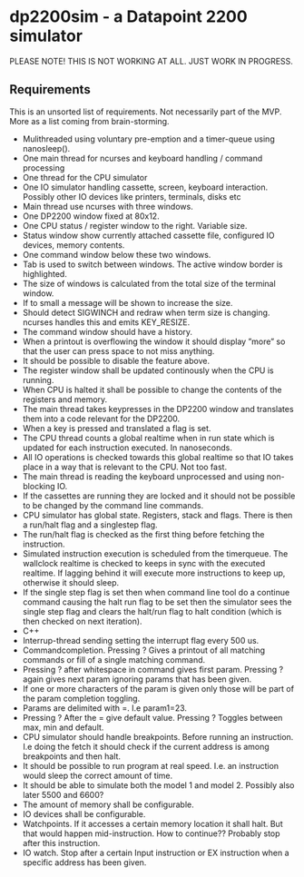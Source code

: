 # dp2200sim - a Datapoint 2200 simulator

PLEASE NOTE!  THIS IS NOT WORKING AT ALL. JUST WORK IN PROGRESS.

## Requirements

This is an unsorted list of requirements. Not necessarily part of the MVP. More as a list coming from brain-storming.

* Mulithreaded using voluntary pre-emption and a timer-queue using nanosleep().
* One main thread for ncurses and keyboard handling / command processing
* One thread for the CPU simulator
* One IO simulator handling cassette, screen, keyboard interaction. Possibly other IO devices like printers, terminals, disks etc
* Main thread use ncurses with three windows.
* One DP2200 window fixed at 80x12.
* One CPU status / register window to the right. Variable size.
* Status window show currently attached cassette file, configured IO devices, memory contents.
* One command window below these two windows.
* Tab is used to switch between windows. The active window border is highlighted.
* The size of windows is calculated from the total size of the terminal window.
* If to small a message will be shown to increase the size.
* Should detect SIGWINCH and redraw when term size is changing. ncurses handles this and emits KEY_RESIZE.
* The command window should have a history.
* When a printout is overflowing the window it should display ”more” so that the user can press space to not miss anything.
* It should be possible to disable the feature above.
* The register window shall be updated continously when the CPU is running.
* When CPU is halted it shall be possible to change the contents of the registers and memory.
* The main thread takes keypresses in the DP2200 window and translates them into a code relevant for the DP2200.
* When a key is pressed and translated a flag is set.
* The CPU thread counts a global realtime when in run state which is updated for each instruction executed. In nanoseconds.
* All IO operations is checked towards this global realtime so that IO takes place in a way that is relevant to the CPU. Not too fast.
* The main thread is reading the keyboard unprocessed and using non-blocking IO.
* If the cassettes are running they are locked and it should not be possible to be changed by the command line commands.
* CPU simulator has global state. Registers, stack and flags. There is then a run/halt flag and a singlestep flag.
* The run/halt flag is checked as the first thing before fetching the instruction.
* Simulated instruction execution is scheduled from the timerqueue. The wallclock realtime is checked to keeps in sync with the executed realtime. If lagging behind it will execute more instructions to keep up, otherwise it should sleep.
* If the single step flag is set then when command line tool do a continue command causing the halt run flag to be set then the simulator sees the single step flag and clears the halt/run flag to halt condition (which is then checked on next iteration).
* C++
* Interrup-thread sending setting the interrupt flag every 500 us.
* Commandcompletion. Pressing ? Gives a printout of all matching commands or fill of a single matching command.
* Pressing ? after whitespace in command gives first param. Pressing ? again gives next param ignoring params that has been given.
* If one or more characters of the param is given only those will be part of the param completion toggling.
* Params are delimited with =. I.e param1=23.
* Pressing ? After the = give default value. Pressing ? Toggles between max, min and default.
* CPU simulator should handle breakpoints. Before running an instruction. I.e doing the fetch it should check if the current address is among breakpoints and then halt.
* It should be possible to run program at real speed. I.e. an instruction would sleep the correct amount of time.
* It should be able to simulate both the model 1 and model 2. Possibly also later 5500 and 6600?
* The amount of memory shall be configurable.
* IO devices shall be configurable.
* Watchpoints. If it accesses a certain memory location it shall halt. But that would happen mid-instruction. How to continue?? Probably stop after this instruction.
* IO watch. Stop after a certain Input instruction or EX instruction when a specific address has been given.
